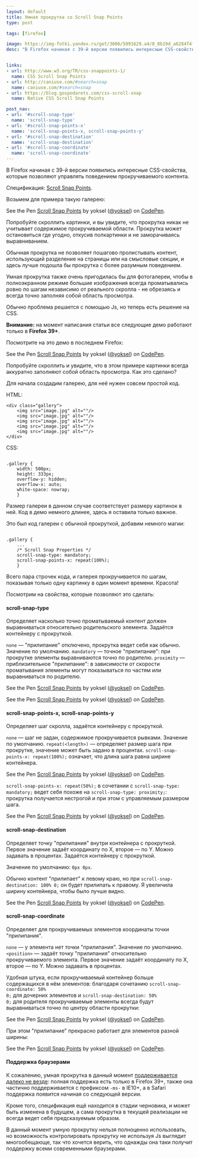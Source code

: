 ```yaml
---
layout: default
title: Умная прокрутка со Scroll Snap Points
type: post

tags: [firefox]

image: https://img-fotki.yandex.ru/get/3006/5091629.a4/0_8b19d_a6284f4f_orig
desc: "В Firefox начиная с 39-й версии появились интересные CSS-свойства, которые позволяют управлять поведением прокручиваемого контента."


links:
- url: http://www.w3.org/TR/css-snappoints-1/
  name: CSS Scroll Snap Points
- url: http://caniuse.com/#search=snap
  name: caniuse.com/#search=snap
- url: https://blog.gospodarets.com/css-scroll-snap
  name: Native CSS Scroll Snap Points

post_nav:
- url: '#scroll-snap-type'
  name: 'scroll-snap-type'
- url: '#scroll-snap-points-x'
  name: 'scroll-snap-points-x, scroll-snap-points-y'
- url: '#scroll-snap-destination'
  name: 'scroll-snap-destination'
- url: '#scroll-snap-coordinate'
  name: 'scroll-snap-coordinate'
---
```


В Firefox начиная с 39-й версии появились интересные CSS-свойства, которые позволяют управлять поведением прокручиваемого контента.<!--more-->

Cпецификация: <a href="http://www.w3.org/TR/css-snappoints-1/">Scroll Snap Points</a>.

Возьмем для примера такую галерею:

<p data-height="550" data-theme-id="4974" data-slug-hash="zGWGzo" data-default-tab="result" data-user="yoksel" class='codepen'>See the Pen <a href='http://codepen.io/yoksel/pen/zGWGzo/'>Scroll Snap Points</a> by yoksel (<a href='http://codepen.io/yoksel'>@yoksel</a>) on <a href='http://codepen.io'>CodePen</a>.</p>
<script async src="//assets.codepen.io/assets/embed/ei.js"></script>

Попробуйте скроллить картинки, и вы увидите, что прокрутка никак не учитывает содержимое прокручиваемой области. Прокрутка может остановиться где угодно, откусив полкартинки и не заморачиваясь выравниванием.

Обычная прокрутка не позволяет пошагово пролистывать контент, использующий разделение на страницы или на смысловые секции, и здесь лучше подошла бы прокрутка с более разумным поведением.

Умная прокрутка также очень пригодилась бы для фотогалереи, чтобы в полноэкранном режиме большие изображения всегда проматывались ровно по шагам независимо от реального скролла - не обрезаясь и всегда точно заполняя собой область просмотра.

Обычно проблема решается с помощью Js, но теперь есть решение на CSS.

<div class="warning--before-read"><b>Внимание:</b> на момент написания статьи все следующие демо работают только в <b>Firefox 39+</b>.</div>

Посмотрите на это демо в последнем Firefox:

<p data-height="550" data-theme-id="4974" data-slug-hash="RPMPOv" data-default-tab="result" data-user="yoksel" class='codepen'>See the Pen <a href='http://codepen.io/yoksel/pen/RPMPOv/'>Scroll Snap Points</a> by yoksel (<a href='http://codepen.io/yoksel'>@yoksel</a>) on <a href='http://codepen.io'>CodePen</a>.</p>
<script async src="//assets.codepen.io/assets/embed/ei.js"></script>

Попробуйте скроллить и увидите, что в этом примере картинки всегда аккуратно заполняют собой область просмотра. Как это сделано?

Для начала создадим галерею, для неё нужен совсем простой код.

HTML:

<pre><code class="language-markup">&lt;div class="gallery">
    &lt;img src="image.jpg" alt=""/>
    &lt;img src="image.jpg" alt=""/>
    &lt;img src="image.jpg" alt=""/>
    &lt;img src="image.jpg" alt=""/>
    &lt;img src="image.jpg" alt=""/>
&lt;/div></code></pre>

CSS:

<pre><code class="language-css">
.gallery {
    width: 500px;
    height: 333px;
    overflow-y: hidden;
    overflow-x: auto;
    white-space: nowrap;
    }</code></pre>

Размер галереи в данном случае соответствует размеру картинок в ней. Код в демо немного длинее, здесь я оставила только важное.

Это был код галереи с обычной прокруткой, добавим немного магии:

<pre><code class="language-css">
.gallery {
    ...
    /* Scroll Snap Properties */
    scroll-snap-type: mandatory;
    scroll-snap-points-x: repeat(100%);
    }</code></pre>

Всего пара строчек кода, и галерея прокручивается по шагам, показывая только одну картинку в один момент времени. Красота!

Посмотрим на свойства, которые позволяют это сделать:


<section markdown="1" id="scroll-snap-type" data-name="scroll-snap-type"><h4>scroll-snap-type</h4>

Определяет насколько точно проматываемый контент должен выравниваться относительно родительского элемента.
Задаётся контейнеру с прокруткой.

<code>none</code> — "прилипание" отключено, прокрутка ведет себя как обычно. Значение по умолчанию.
<code>mandatory</code> — точное "прилипание": при прокрутке элементы выравниваются точно по родителю.
<code>proximity</code> — приблизительное "прилипание": в зависимости от скорости проматывания элементы могут показываться по частям или выравниваться по родителю.

<p data-height="550" data-theme-id="4974" data-slug-hash="RPMWeP" data-default-tab="result" data-user="yoksel" class='codepen'>See the Pen <a href='http://codepen.io/yoksel/pen/RPMWeP/'>Scroll Snap Points</a> by yoksel (<a href='http://codepen.io/yoksel'>@yoksel</a>) on <a href='http://codepen.io'>CodePen</a>.</p>
<script async src="//assets.codepen.io/assets/embed/ei.js"></script>

<p data-height="550" data-theme-id="4974" data-slug-hash="qdoOQw" data-default-tab="result" data-user="yoksel" class='codepen'>See the Pen <a href='http://codepen.io/yoksel/pen/qdoOQw/'>Scroll Snap Points</a> by yoksel (<a href='http://codepen.io/yoksel'>@yoksel</a>) on <a href='http://codepen.io'>CodePen</a>.</p>
<script async src="//assets.codepen.io/assets/embed/ei.js"></script>
</section>

<section markdown="1" id="scroll-snap-points-x" data-name="scroll-snap-points-x"><h4>scroll-snap-points-x, scroll-snap-points-y</h4>

Определяет шаг скролла, задаётся контейнеру с прокруткой.

<code>none</code> — шаг не задан, содержимое прокручивается рывками. Значение по умолчанию.
<code>repeat(&lt;length>)</code> — определяет размер шага при прокрутке, значение может быть задано в процентах. <code>scroll-snap-points-x: repeat(100%);</code> означает, что длина шага равна ширине контейнера.

<p data-height="550" data-theme-id="4974" data-slug-hash="XbEXro" data-default-tab="result" data-user="yoksel" class='codepen'>See the Pen <a href='http://codepen.io/yoksel/pen/XbEXro/'>Scroll Snap Points</a> by yoksel (<a href='http://codepen.io/yoksel'>@yoksel</a>) on <a href='http://codepen.io'>CodePen</a>.</p>
<script async src="//assets.codepen.io/assets/embed/ei.js"></script>

<code>scroll-snap-points-x: repeat(50%);</code> в сочетании с <code>scroll-snap-type: mandatory;</code> ведет себя похоже на <code>scroll-snap-type: proximity;</code>: прокрутка получается нестрогой и при этом с управляемым размером шага.

<p data-height="550" data-theme-id="4974" data-slug-hash="Qbmywa" data-default-tab="result" data-user="yoksel" class='codepen'>See the Pen <a href='http://codepen.io/yoksel/pen/Qbmywa/'>Scroll Snap Points</a> by yoksel (<a href='http://codepen.io/yoksel'>@yoksel</a>) on <a href='http://codepen.io'>CodePen</a>.</p>
<script async src="//assets.codepen.io/assets/embed/ei.js"></script>
</section>

<section markdown="1" id="scroll-snap-destination" data-name="scroll-snap-destination"><h4>scroll-snap-destination</h4>

Определяет точку "прилипания" внутри контейнера с прокруткой. Первое значение задаёт координату по X, второе — по Y.
Можно задавать в процентах.
Задаётся контейнеру с прокруткой.

Значение по умолчанию: <code>0px 0px</code>.

Обычно контент "прилипает" к левому краю, но при <code>scroll-snap-destination: 100% 0;</code> он будет прилипать к правому. Я увеличила ширину контейнера, чтобы было лучше видно.

<p data-height="550" data-theme-id="4974" data-slug-hash="mJxVer" data-default-tab="result" data-user="yoksel" class='codepen'>See the Pen <a href='http://codepen.io/yoksel/pen/mJxVer/'>Scroll Snap Points</a> by yoksel (<a href='http://codepen.io/yoksel'>@yoksel</a>) on <a href='http://codepen.io'>CodePen</a>.</p>
<script async src="//assets.codepen.io/assets/embed/ei.js"></script>
</section>

<section markdown="1" id="scroll-snap-coordinate" data-name="scroll-snap-coordinate"><h4>scroll-snap-coordinate</h4>

Определяет для прокручиваемых элементов координаты точки "прилипания".

<code>none</code> — у элемента нет точки "прилипания". Значение по умолчанию.
<code>&lt;position></code> — задаёт точку "прилипания" относительно прокручиваемого элемента. Первое значение задаёт координату по X, второе — по Y.
Можно задавать в процентах.

Удобная штука, если прокручиваемый контейнер больше содержащихся в нём элементов: благодаря сочетанию <code>scroll-snap-coordinate: 50% 0;</code> для дочерних элементов и <code>scroll-snap-destination: 50% 0;</code> для родителя прокручиваемые элементы всегда будут выравниваться точно по центру области прокрутки:

<p data-height="550" data-theme-id="4974" data-slug-hash="LVdGZE" data-default-tab="result" data-user="yoksel" class='codepen'>See the Pen <a href='http://codepen.io/yoksel/pen/LVdGZE/'>Scroll Snap Points</a> by yoksel (<a href='http://codepen.io/yoksel'>@yoksel</a>) on <a href='http://codepen.io'>CodePen</a>.</p>
<script async src="//assets.codepen.io/assets/embed/ei.js"></script>

При этом "прилипание" прекрасно работает для элементов разной ширины:

<p data-height="550" data-theme-id="4974" data-slug-hash="oXqbWb" data-default-tab="result" data-user="yoksel" class='codepen'>See the Pen <a href='http://codepen.io/yoksel/pen/oXqbWb/'>Scroll Snap Points</a> by yoksel (<a href='http://codepen.io/yoksel'>@yoksel</a>) on <a href='http://codepen.io'>CodePen</a>.</p>
<script async src="//assets.codepen.io/assets/embed/ei.js"></script>
</section>

<section markdown="1"><h4>Поддержка браузерами</h4>

К сожалению, умная прокрутка в данный момент <a href="http://caniuse.com/#search=snap">поддерживается далеко не везде</a>: полная поддержка есть только в Firefox 39+, также она частично поддерживается с префиксом <code>-ms-</code> в IE10+, а в Safari поддержка появится начиная со следующей версии.

Кроме того, спецификация ещё находится в стадии черновика, и может быть изменена в будущем, а сама прокрутка в текущей реализации не всегда ведет себя предсказуемым образом.

В данный момент умную прокрутку нельзя полноценно использовать, но возможность контролировать прокрутку не используя Js выглядит многообещающе, так что хочется верить, что однажды она таки получит поддержку всеми современными браузерами.
</section>
